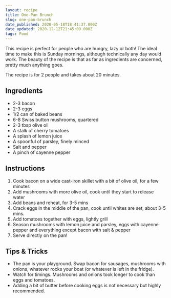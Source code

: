 ```yaml
---
layout: recipe
title: One-Pan Brunch
slug: one-pan-brunch
date_published: 2020-05-18T18:41:37.000Z
date_updated: 2020-12-12T21:45:09.000Z
tags: Food
---
```


This recipe is perfect for people who are hungry, lazy or both! The ideal time to make this is Sunday mornings, although technically any day would work. The beauty of the recipe is that as far as ingredients are concerned, pretty much anything goes.

The recipe is for 2 people and takes about 20 minutes.

## Ingredients

- 2-3 bacon
- 2-3 eggs
- 1/2 can of baked beans
- 6-8 Swiss button mushrooms, quartered
- 2-3 tbsp olive oil
- A stalk of cherry tomatoes
- A splash of lemon juice
- A spoonful of parsley, finely minced
- Salt and pepper
- A pinch of cayenne pepper

## Instructions

1. Cook bacon on a wide cast-iron skillet with a bit of olive oil, for a few minutes
2. Add mushrooms with more olive oil, cook until they start to release water
3. Add beans and reheat, for 3-5 mins
4. Crack eggs in the middle of the pan, cook until whites are set, about 3-5 mins.
5. Add tomatoes together with eggs, lightly grill
6. Season mushrooms with lemon juice and parsley, eggs with cayenne pepper and everything except bacon with salt & pepper
7. Serve directly on the pan!

## Tips & Tricks

- The pan is your playground. Swap bacon for sausages, mushrooms with onions, whatever rocks your boat (or whatever is left in the fridge).
- Watch for timings. Mushrooms and onions took longer to cook than eggs and tomatoes.
- Adding a bit of butter before cooking eggs is not necessary but highly recommended.
